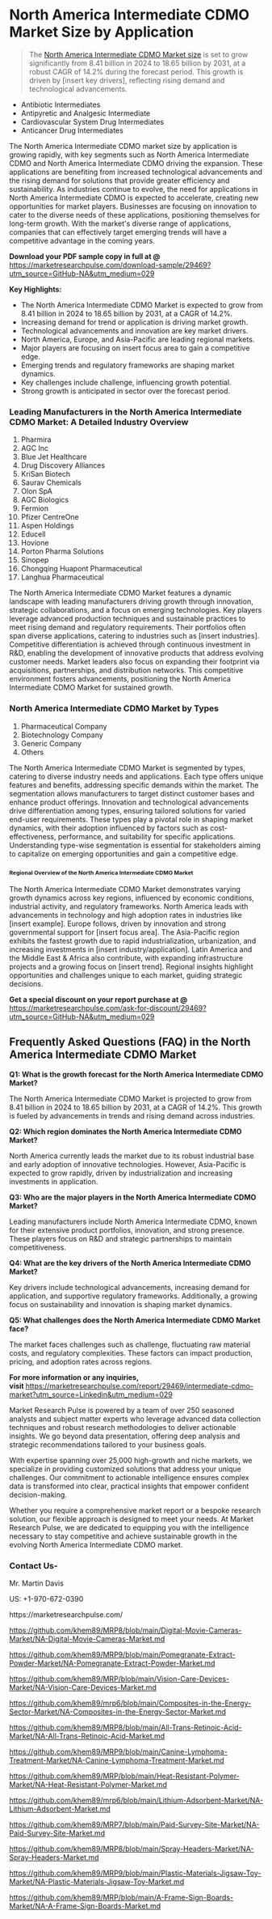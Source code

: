 <h1>North America Intermediate CDMO Market&nbsp;Size by Application</h1><blockquote><p>The <a href="https://marketresearchpulse.com/download-sample/29469?utm_source=GitHub-NA&amp;utm_medium=029">North America Intermediate CDMO Market size</a> is set to grow significantly from 8.41 billion in 2024 to 18.65 billion by 2031, at a robust CAGR of 14.2% during the forecast period. This growth is driven by [insert key drivers], reflecting rising demand and technological advancements.</p></blockquote><ul><li>Antibiotic Intermediates<li> Antipyretic and Analgesic Intermediate<li> Cardiovascular System Drug Intermediates<li> Anticancer Drug Intermediates</li></ul><p>The North America Intermediate CDMO market size by application is growing rapidly, with key segments such as North America Intermediate CDMO and North America Intermediate CDMO driving the expansion. These applications are benefiting from increased technological advancements and the rising demand for solutions that provide greater efficiency and sustainability. As industries continue to evolve, the need for applications in North America Intermediate CDMO is expected to accelerate, creating new opportunities for market players. Businesses are focusing on innovation to cater to the diverse needs of these applications, positioning themselves for long-term growth. With the market's diverse range of applications, companies that can effectively target emerging trends will have a competitive advantage in the coming years.</p><p><strong>Download your PDF sample copy in full at @ </strong><a href="https://marketresearchpulse.com/download-sample/29469?utm_source=GitHub-NA&amp;utm_medium=029">https://marketresearchpulse.com/download-sample/29469?utm_source=GitHub-NA&amp;utm_medium=029</a></p><p><strong>Key Highlights: </strong></p><ul><li>The North America Intermediate CDMO Market is expected to grow from 8.41 billion in 2024 to 18.65 billion by 2031, at a CAGR of 14.2%.</li><li>Increasing demand for trend or application is driving market growth.</li><li>Technological advancements and innovation are key market drivers.</li><li>North America, Europe, and Asia-Pacific are leading regional markets.</li><li>Major players are focusing on insert focus area to gain a competitive edge.</li><li>Emerging trends and regulatory frameworks are shaping market dynamics.</li><li>Key challenges include challenge, influencing growth potential.</li><li>Strong growth is anticipated in sector over the forecast period.</li></ul><h3>Leading Manufacturers in the North America Intermediate CDMO Market: A Detailed Industry Overview</h3><ol><li>Pharmira</li><li>AGC Inc</li><li>Blue Jet Healthcare</li><li>Drug Discovery Alliances</li><li>KriSan Biotech</li><li>Saurav Chemicals</li><li>Olon SpA</li><li>AGC Biologics</li><li>Fermion</li><li>Pfizer CentreOne</li><li>Aspen Holdings</li><li>Educell</li><li>Hovione</li><li>Porton Pharma Solutions</li><li>Sinopep</li><li>Chongqing Huapont Pharmaceutical</li><li>Langhua Pharmaceutical</li></ol><div class="flex max-w-full flex-col flex-grow"><div class="min-h-8 text-message flex w-full flex-col items-end gap-2 whitespace-normal break-words [.text-message+&amp;]:mt-5" dir="auto" data-message-author-role="assistant" data-message-id="fd8432e4-4910-450d-b182-61b7bfb0a01f" data-message-model-slug="gpt-4o"><div class="flex w-full flex-col gap-1 empty:hidden first:pt-[3px]"><div class="markdown prose w-full break-words dark:prose-invert light"><p>The North America Intermediate CDMO Market features a dynamic landscape with leading manufacturers driving growth through innovation, strategic collaborations, and a focus on emerging technologies. Key players leverage advanced production techniques and sustainable practices to meet rising demand and regulatory requirements. Their portfolios often span diverse applications, catering to industries such as [insert industries]. Competitive differentiation is achieved through continuous investment in R&amp;D, enabling the development of innovative products that address evolving customer needs. Market leaders also focus on expanding their footprint via acquisitions, partnerships, and distribution networks. This competitive environment fosters advancements, positioning the North America Intermediate CDMO Market for sustained growth.</p></div></div></div></div><h3>North America Intermediate CDMO Market by Types</h3><ol><li>Pharmaceutical Company<li> Biotechnology Company<li> Generic Company<li> Others</li></ol><div class="flex max-w-full flex-col flex-grow"><div class="min-h-8 text-message flex w-full flex-col items-end gap-2 whitespace-normal break-words [.text-message+&amp;]:mt-5" dir="auto" data-message-author-role="assistant" data-message-id="084470be-0bb7-4664-bddf-5156b4f41249" data-message-model-slug="gpt-4o-mini"><div class="flex w-full flex-col gap-1 empty:hidden first:pt-[3px]"><div class="markdown prose w-full break-words dark:prose-invert light"><p>The North America Intermediate CDMO Market is segmented by types, catering to diverse industry needs and applications. Each type offers unique features and benefits, addressing specific demands within the market. The segmentation allows manufacturers to target distinct customer bases and enhance product offerings. Innovation and technological advancements drive differentiation among types, ensuring tailored solutions for varied end-user requirements. These types play a pivotal role in shaping market dynamics, with their adoption influenced by factors such as cost-effectiveness, performance, and suitability for specific applications. Understanding type-wise segmentation is essential for stakeholders aiming to capitalize on emerging opportunities and gain a competitive edge.</p></div></div></div></div><h3><span style="font-size: 11px;">Regional Overview of the North America Intermediate CDMO Market</span></h3><div class="flex max-w-full flex-col flex-grow"><div class="min-h-8 text-message flex w-full flex-col items-end gap-2 whitespace-normal break-words [.text-message+&amp;]:mt-5" dir="auto" data-message-author-role="assistant" data-message-id="e9038762-ce64-4e30-91c9-9bd413514231" data-message-model-slug="gpt-4o-mini"><div class="flex w-full flex-col gap-1 empty:hidden first:pt-[3px]"><div class="markdown prose w-full break-words dark:prose-invert light"><p>The North America Intermediate CDMO Market demonstrates varying growth dynamics across key regions, influenced by economic conditions, industrial activity, and regulatory frameworks. North America leads with advancements in technology and high adoption rates in industries like [insert example]. Europe follows, driven by innovation and strong governmental support for [insert focus area]. The Asia-Pacific region exhibits the fastest growth due to rapid industrialization, urbanization, and increasing investments in [insert industry/application]. Latin America and the Middle East &amp; Africa also contribute, with expanding infrastructure projects and a growing focus on [insert trend]. Regional insights highlight opportunities and challenges unique to each market, guiding strategic decisions.</p></div></div></div></div><p><strong>Get a special discount on your report purchase at @ </strong><a href="https://marketresearchpulse.com/ask-for-discount/29469?utm_source=GitHub-NA&amp;utm_medium=029">https://marketresearchpulse.com/ask-for-discount/29469?utm_source=GitHub-NA&amp;utm_medium=029</a></p><h2>Frequently Asked Questions (FAQ) in the North America Intermediate CDMO Market</h2><p><strong>Q1: What is the growth forecast for the North America Intermediate CDMO Market?</strong></p><p>The North America Intermediate CDMO Market is projected to grow from 8.41 billion in 2024 to 18.65 billion by 2031, at a CAGR of 14.2%. This growth is fueled by advancements in trends and rising demand across industries.</p><p><strong>Q2: Which region dominates the North America Intermediate CDMO Market?</strong></p><p>North America currently leads the market due to its robust industrial base and early adoption of innovative technologies. However, Asia-Pacific is expected to grow rapidly, driven by industrialization and increasing investments in application.</p><p><strong>Q3: Who are the major players in the North America Intermediate CDMO Market?</strong></p><p>Leading manufacturers include North America Intermediate CDMO, known for their extensive product portfolios, innovation, and strong presence. These players focus on R&amp;D and strategic partnerships to maintain competitiveness.</p><p><strong>Q4: What are the key drivers of the North America Intermediate CDMO Market?</strong></p><p>Key drivers include technological advancements, increasing demand for application, and supportive regulatory frameworks. Additionally, a growing focus on sustainability and innovation is shaping market dynamics.</p><p><strong>Q5: What challenges does the North America Intermediate CDMO Market face?</strong></p><p>The market faces challenges such as challenge, fluctuating raw material costs, and regulatory complexities. These factors can impact production, pricing, and adoption rates across regions.</p><p><strong>For more information or any inquiries, visit&nbsp;</strong><a href="https://marketresearchpulse.com/report/29469/intermediate-cdmo-market?utm_source=Linkedin&utm_medium=029">https://marketresearchpulse.com/report/29469/intermediate-cdmo-market?utm_source=Linkedin&utm_medium=029</a></p><p>Market Research Pulse is powered by a team of over 250 seasoned analysts and subject matter experts who leverage advanced data collection techniques and robust research methodologies to deliver actionable insights. We go beyond data presentation, offering deep analysis and strategic recommendations tailored to your business goals.</p><p>With expertise spanning over 25,000 high-growth and niche markets, we specialize in providing customized solutions that address your unique challenges. Our commitment to actionable intelligence ensures complex data is transformed into clear, practical insights that empower confident decision-making.</p><p>Whether you require a comprehensive market report or a bespoke research solution, our flexible approach is designed to meet your needs. At Market Research Pulse, we are dedicated to equipping you with the intelligence necessary to stay competitive and achieve sustainable growth in the evolving North America Intermediate CDMO market.</p><h3><strong>Contact Us-</strong></h3><p>Mr. Martin Davis</p><p>US: +1-970-672-0390</p><p>https://marketresearchpulse.com/</p><p><a href="https://github.com/khem89/MRP8/blob/main/Digital-Movie-Cameras-Market/NA-Digital-Movie-Cameras-Market.md">https://github.com/khem89/MRP8/blob/main/Digital-Movie-Cameras-Market/NA-Digital-Movie-Cameras-Market.md</a></p><p><a href="https://github.com/khem89/MRP9/blob/main/Pomegranate-Extract-Powder-Market/NA-Pomegranate-Extract-Powder-Market.md">https://github.com/khem89/MRP9/blob/main/Pomegranate-Extract-Powder-Market/NA-Pomegranate-Extract-Powder-Market.md</a></p><p><a href="https://github.com/khem89/MRP/blob/main/Vision-Care-Devices-Market/NA-Vision-Care-Devices-Market.md">https://github.com/khem89/MRP/blob/main/Vision-Care-Devices-Market/NA-Vision-Care-Devices-Market.md</a></p><p><a href="https://github.com/khem89/mrp6/blob/main/Composites-in-the-Energy-Sector-Market/NA-Composites-in-the-Energy-Sector-Market.md">https://github.com/khem89/mrp6/blob/main/Composites-in-the-Energy-Sector-Market/NA-Composites-in-the-Energy-Sector-Market.md</a></p><p><a href="https://github.com/khem89/MRP8/blob/main/All-Trans-Retinoic-Acid-Market/NA-All-Trans-Retinoic-Acid-Market.md">https://github.com/khem89/MRP8/blob/main/All-Trans-Retinoic-Acid-Market/NA-All-Trans-Retinoic-Acid-Market.md</a></p><p><a href="https://github.com/khem89/MRP9/blob/main/Canine-Lymphoma-Treatment-Market/NA-Canine-Lymphoma-Treatment-Market.md">https://github.com/khem89/MRP9/blob/main/Canine-Lymphoma-Treatment-Market/NA-Canine-Lymphoma-Treatment-Market.md</a></p><p><a href="https://github.com/khem89/MRP/blob/main/Heat-Resistant-Polymer-Market/NA-Heat-Resistant-Polymer-Market.md">https://github.com/khem89/MRP/blob/main/Heat-Resistant-Polymer-Market/NA-Heat-Resistant-Polymer-Market.md</a></p><p><a href="https://github.com/khem89/mrp6/blob/main/Lithium-Adsorbent-Market/NA-Lithium-Adsorbent-Market.md">https://github.com/khem89/mrp6/blob/main/Lithium-Adsorbent-Market/NA-Lithium-Adsorbent-Market.md</a></p><p><a href="https://github.com/khem89/MRP7/blob/main/Paid-Survey-Site-Market/NA-Paid-Survey-Site-Market.md">https://github.com/khem89/MRP7/blob/main/Paid-Survey-Site-Market/NA-Paid-Survey-Site-Market.md</a></p><p><a href="https://github.com/khem89/MRP8/blob/main/Spray-Headers-Market/NA-Spray-Headers-Market.md">https://github.com/khem89/MRP8/blob/main/Spray-Headers-Market/NA-Spray-Headers-Market.md</a></p><p><a href="https://github.com/khem89/MRP9/blob/main/Plastic-Materials-Jigsaw-Toy-Market/NA-Plastic-Materials-Jigsaw-Toy-Market.md">https://github.com/khem89/MRP9/blob/main/Plastic-Materials-Jigsaw-Toy-Market/NA-Plastic-Materials-Jigsaw-Toy-Market.md</a></p><p><a href="https://github.com/khem89/MRP/blob/main/A-Frame-Sign-Boards-Market/NA-A-Frame-Sign-Boards-Market.md">https://github.com/khem89/MRP/blob/main/A-Frame-Sign-Boards-Market/NA-A-Frame-Sign-Boards-Market.md</a></p>
